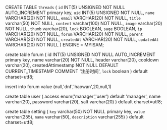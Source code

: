 CREATE TABLE `threads` (
`id` INT(5) UNSIGNED NOT NULL AUTO_INCREMENT primary key,
`uid` INT(5) UNSIGNED NOT NULL,
`name` VARCHAR(20) NOT NULL,
`email` VARCHAR(20) NOT NULL,
`title` varchar(50) NOT NULL,
`content` varchar(100) NOT NULL,
`image` varchar(20) NOT NULL,
`thumb` varchar(20),
`lock` BOOLEAN,
`sage` BOOLEAN,
`ip` VARCHAR(20) NOT NULL,
`forum` VARCHAR(20) NOT NULL,
`parent` VARCHAR(20) NOT NULL,
`createdAt` VARCHAR(20) NOT NULL,
`updatedAt` VARCHAR(20) NOT NULL
) ENGINE = MYISAM;


create table forum (
id INT(5) UNSIGNED NOT NULL AUTO_INCREMENT primary key,
name varchar(20) NOT NULL,
header varchar(20),
cooldown varchar(20),
createdAttimestamp NOT NULL DEFAULT CURRENT_TIMESTAMP COMMENT '注册时间',
`lock` boolean
) default charset=utf8;

insert into forum value (null,'dnf','haowan',20,null,1)

create table user (
access enum('manager','user') default 'manager',
name varchar(20),
password varchar(20),
salt varchar(20)
) default charset=utf8;

create table setting (
`key` varchar(50) NOT NULL  primary key,
`value` varchar(255),
`name` varchar(50),
`description` varchar(255)
) default charset=utf8;